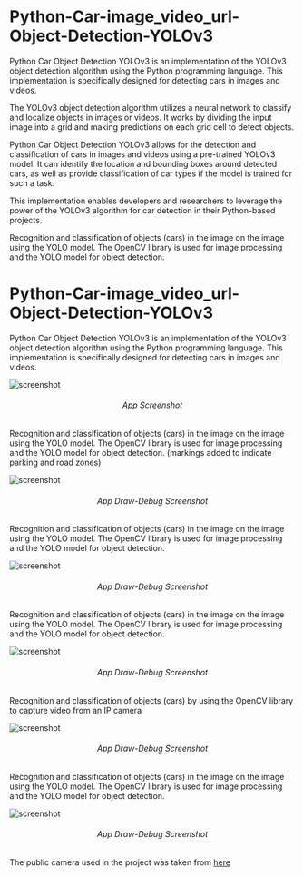 # Python-Car-image_video_url-Object-Detection-YOLOv3
Python Car Object Detection YOLOv3 is an implementation of the YOLOv3 object detection algorithm using the Python programming language. This implementation is specifically designed for detecting cars in images and videos.

The YOLOv3 object detection algorithm utilizes a neural network to classify and localize objects in images or videos. It works by dividing the input image into a grid and making predictions on each grid cell to detect objects.

Python Car Object Detection YOLOv3 allows for the detection and classification of cars in images and videos using a pre-trained YOLOv3 model. It can identify the location and bounding boxes around detected cars, as well as provide classification of car types if the model is trained for such a task.

This implementation enables developers and researchers to leverage the power of the YOLOv3 algorithm for car detection in their Python-based projects.


Recognition and classification of objects (cars) in the image on the image using the YOLO model.
The OpenCV library is used for image processing and the YOLO model for object detection.




# Python-Car-image_video_url-Object-Detection-YOLOv3
<p>Python Car Object Detection YOLOv3 is an implementation of the YOLOv3 object detection algorithm using the Python programming language. This implementation is specifically designed for detecting cars in images and videos.</a>
<br />





![screenshot](https://github.com/evgenyk-nn/Python-Car-image_video_url-Object-Detection-YOLOv3/tree/master/screenshots/screenshot1.png)
<h6 align="center">App Screenshot</h6>

Recognition and classification of objects (cars) in the image on the image using the YOLO model.
The OpenCV library is used for image processing and the YOLO model for object detection. (markings added to indicate parking and road zones)

![screenshot](https://github.com/evgenyk-nn/Python-Car-image_video_url-Object-Detection-YOLOv3/tree/master/screenshots/screenshot2.png)
<h6 align="center">App Draw-Debug Screenshot</h6>

Recognition and classification of objects (cars) in the image on the image using the YOLO model.
The OpenCV library is used for image processing and the YOLO model for object detection.

![screenshot](https://github.com/evgenyk-nn/Python-Car-image_video_url-Object-Detection-YOLOv3/tree/master/screenshots/screenshot3.png)
<h6 align="center">App Draw-Debug Screenshot</h6>

Recognition and classification of objects (cars) in the image on the image using the YOLO model.
The OpenCV library is used for image processing and the YOLO model for object detection.

![screenshot](https://github.com/evgenyk-nn/Python-Car-image_video_url-Object-Detection-YOLOv3/tree/master/screenshots/screenshot4.png)
<h6 align="center">App Draw-Debug Screenshot</h6>

Recognition and classification of objects (cars) by using the OpenCV library to capture video from an IP camera

![screenshot](https://github.com/evgenyk-nn/Python-Car-image_video_url-Object-Detection-YOLOv3/tree/master/screenshots/screenshot5.png)
<h6 align="center">App Draw-Debug Screenshot</h6>

Recognition and classification of objects (cars) in the image on the image using the YOLO model.
The OpenCV library is used for image processing and the YOLO model for object detection.

![screenshot](https://github.com/evgenyk-nn/Python-Car-image_video_url-Object-Detection-YOLOv3/tree/master/screenshots/screenshot6.png)
<h6 align="center">App Draw-Debug Screenshot</h6>

The public camera used in the project was taken from [here](http://68.188.109.50/cgi-bin/camera)
